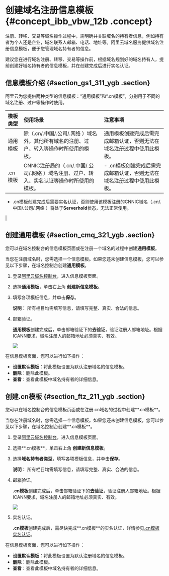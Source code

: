 # 创建域名注册信息模板 {#concept_ibb_vbw_12b .concept}

注册、转移、交易等域名操作过程中，需明确并关联域名的持有者信息，例如持有者为个人还是企业，域名联系人邮箱、电话、地址等。阿里云域名服务提供域名注册信息模板，便于您管理域名持有者的信息。

建议您在进行域名注册、转移、交易等操作前，根据域名规划好的域名持有人，提前创建好域名持有者的信息模板，并在创建完成后进行实名认证。

## 信息模板介绍 {#section_gs1_311_ygb .section}

阿里云为您提供两种类型的信息模板：“通用模板”和“.cn模板”，分别用于不同的域名注册、过户等操作时使用。

|模板类型|使用场景|注意事项|
|:---|:---|:---|
|通用模板|除（.cn/.中国/.公司/.网络 ）域名外，其他所有域名的注册、过户、转入等操作时所使用的模板。|通用模板创建完成后需完成邮箱认证，否则无法在域名注册过程中使用此模板。|
|.cn模板|CNNIC注册局的（.cn/.中国/.公司/.网络 ）域名注册、过户、转入、实名认证等操作时所使用的模板。| -   .cn模板创建完成后需完成邮箱认证，否则无法在域名注册过程中使用此模板。
-   .cn模板创建完成后需要实名认证，否则使用该模板注册的CNNIC域名（.cn/.中国/.公司/.网络 ）将处于**Serverhold**状态，无法正常使用。

 |

## 创建通用模板 {#section_cmq_321_ygb .section}

您可以在域名控制台的信息模板页面或在注册一个域名的过程中创建**通用模板**。

当您在注册域名时，您需选择一个信息模板。如果您还未创建信息模板，您可以参见以下步骤，在域名控制台创建**通用模板**。

1.  登录[阿里云域名控制台](https://dc.console.aliyun.com/)，进入信息模板页面。
2.  选择**通用模板**，单击右上角 **创建新信息模板**。
3.  填写各项模板信息，并单击**保存**。

    **说明：** 所有栏目均需填写信息，请填写完整、真实、合法的信息。

4.  邮箱验证。

    **通用模板**创建完成后，单击邮箱验证下的**去验证**，验证注册人邮箱地址。根据ICANN要求，域名注册人的邮箱地址必须真实、有效。

    ![](http://static-aliyun-doc.oss-cn-hangzhou.aliyuncs.com/assets/img/14329/155142546939790_zh-CN.png)


在信息模板页面，您可以进行如下操作：

-   **设置默认模板**：将此模板设置为默认注册域名的信息模板。
-   **删除**：删除此模板。
-   **查看**：查看此模板中域名持有者的详细信息。

## 创建.cn模板 {#section_ftz_211_ygb .section}

您可以在域名控制台的信息模板页面或在注册.cn域名的过程中创建**.cn模板**。

当您在注册域名时，您需选择一个信息模板。如果您还未创建信息模板，您可以参见以下步骤，在域名控制台创建**.cn模板**。

1.  登录[阿里云域名控制台](https://dc.console.aliyun.com/)，进入信息模板页面。
2.  选择**.cn模板**，单击右上角 **创建新信息模板**。
3.  选择**域名持有者类型**，填写各项模板信息，并单击**保存**。

    **说明：** 所有栏目均需填写信息，请填写完整、真实、合法的信息。

4.  邮箱验证。

    **.cn模板**创建完成后，单击邮箱验证下的**去验证**，验证注册人邮箱地址。根据ICANN要求，域名注册人的邮箱地址必须真实、有效。

    ![](http://static-aliyun-doc.oss-cn-hangzhou.aliyuncs.com/assets/img/14329/155142546939789_zh-CN.png)

5.  实名认证。

    **.cn模板**创建完成后，需尽快完成**.cn模板**的实名认证，详情参见[.cn模板实名认证](../../../../../intl.zh-CN/域名实名认证/.cn域名实名认证.md#section_rdn_q41_ygb)。


在信息模板页面，您可以进行如下操作：

-   **设置默认模板**：将此模板设置为默认注册域名的信息模板。
-   **删除**：删除此模板。
-   **查看**：查看此模板中域名持有者的详细信息。

